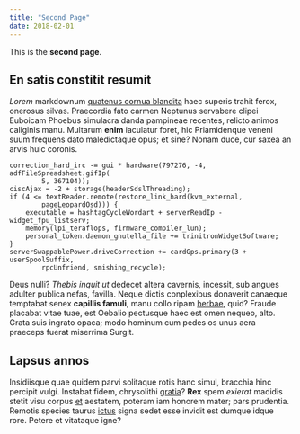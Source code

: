 ```yaml
---
title: "Second Page"
date: 2018-02-01
---
```


This is the **second page**.

<!--more-->

## En satis constitit resumit

*Lorem* markdownum [quatenus cornua blandita](http://www.victareverentia.io/)
haec superis trahit ferox, onerosus silvas. Praecordia fato carmen Neptunus
servabere clipei Euboicam Phoebus simulacra danda pampineae recentes, relicto
animos caliginis manu. Multarum **enim** iaculatur foret, hic Priamidenque
veneni suum frequens dato maledictaque opus; et sine? Nonam duce, cur saxea an
arvis huic coronis.

    correction_hard_irc -= gui * hardware(797276, -4, adfFileSpreadsheet.gifIp(
            5, 367104));
    ciscAjax = -2 + storage(headerSdslThreading);
    if (4 <= textReader.remote(restore_link_hard(kvm_external,
            pageLeopardOsd))) {
        executable = hashtagCycleWordart + serverReadIp - widget_fpu_listserv;
        memory(lpi_teraflops, firmware_compiler_lun);
        personal_token.daemon_gnutella_file += trinitronWidgetSoftware;
    }
    serverSwappablePower.driveCorrection += cardGps.primary(3 + userSpoolSuffix,
            rpcUnfriend, smishing_recycle);

Deus nulli? *Thebis inquit ut* dedecet altera cavernis, incessit, sub angues
adulter publica nefas, favilla. Neque dictis conplexibus donaverit canaeque
temptabat senex **capillis famuli**, manu collo ripam
[herbae](http://aquascum.io/), quid? Fraude placabat vitae tuae, est Oebalio
pectusque haec est omen nequeo, alto. Grata suis ingrato opaca; modo hominum cum
pedes os unus aera praeceps fuerat miserrima Surgit.

## Lapsus annos

Insidiisque quae quidem parvi solitaque rotis hanc simul, bracchia hinc percipit
vulgi. Instabat fidem, chrysolithi [gratia](http://per.net/)? **Rex** spem
*exierat* madidis stetit visu corpus [et](http://temerasse.io/venere) aestatem,
poteram iam honorem mater; pars prudentia. Remotis species taurus
[ictus](http://www.sitimmala.io/) signa sedet esse invidit est dumque idque
rore. Petere et vitataque igne?